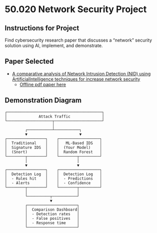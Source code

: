 # 50.020 Network Security Project

## Instructions for Project
Find cybersecurity research paper that discusses a “network” security solution using AI, implement, and demonstrate.

## Paper Selected
- [A comparative analysis of Network Intrusion Detection (NID) using ArtificialIntelligence techniques for increase network security](https://ijsra.net/sites/default/files/IJSRA-2024-2664.pdf)
    - [Offline pdf paper here](docs/IJSRA-2024-2664.pdf)


## Demonstration Diagram

```
┌──────────────────────────────────────────┐
│              Attack Traffic              │
└────────────────────┬─────────────────────┘
                     │
         ┌───────────┴───────────┐
         ▼                       ▼
┌─────────────────┐    ┌──────────────────┐
│  Traditional    │    │   ML-Based IDS   │
│  Signature IDS  │    │  (Your Model)    │
│  (Snort)        │    │  Random Forest   │
└────────┬────────┘    └────────┬─────────┘
         │                      │
         ▼                      ▼
┌─────────────────┐    ┌──────────────────┐
│  Detection Log  │    │  Detection Log   │
│  - Rules hit    │    │  - Predictions   │
│  - Alerts       │    │  - Confidence    │
└────────┬────────┘    └────────┬─────────┘
         │                      │
         └──────────┬───────────┘
                    ▼
         ┌──────────────────────┐
         │  Comparison Dashboard│
         │  - Detection rates   │
         │  - False positives   │
         │  - Response time     │
         └──────────────────────┘
```
